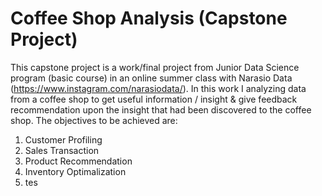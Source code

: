 # Coffee Shop Analysis (Capstone Project)
This capstone project is a work/final project from Junior Data Science program (basic course) in an online summer class with Narasio Data (https://www.instagram.com/narasiodata/).
In this work I analyzing data from a coffee shop to get useful information / insight & give feedback recommendation upon the insight that had been discovered to the coffee shop.
The objectives to be achieved are:
1. Customer Profiling
2. Sales Transaction
3. Product Recommendation
4. Inventory Optimalization
5. tes